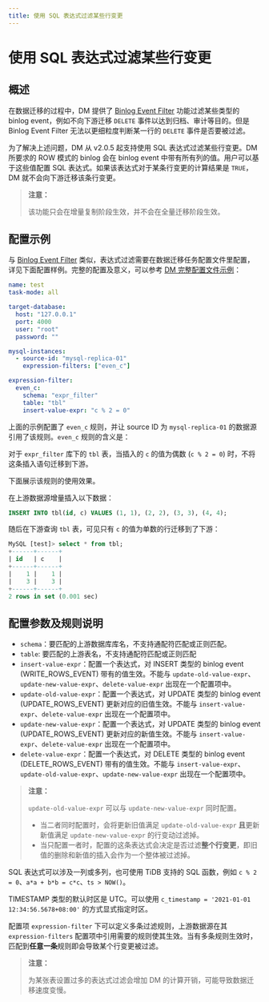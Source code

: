 ```yaml
---
title: 使用 SQL 表达式过滤某些行变更
---
```


# 使用 SQL 表达式过滤某些行变更

## 概述

在数据迁移的过程中，DM 提供了 [Binlog Event Filter](key-features.md#binlog-event-filter) 功能过滤某些类型的 binlog event，例如不向下游迁移 `DELETE` 事件以达到归档、审计等目的。但是 Binlog Event Filter 无法以更细粒度判断某一行的 `DELETE` 事件是否要被过滤。

为了解决上述问题，DM 从 v2.0.5 起支持使用 SQL 表达式过滤某些行变更。DM 所要求的 ROW 模式的 binlog 会在 binlog event 中带有所有列的值。用户可以基于这些值配置 SQL 表达式。如果该表达式对于某条行变更的计算结果是 `TRUE`，DM 就不会向下游迁移该条行变更。

> **注意：**
>
> 该功能只会在增量复制阶段生效，并不会在全量迁移阶段生效。

## 配置示例

与 [Binlog Event Filter](key-features.md#binlog-event-filter) 类似，表达式过滤需要在数据迁移任务配置文件里配置，详见下面配置样例。完整的配置及意义，可以参考 [DM 完整配置文件示例](task-configuration-file-full.md#完整配置文件示例)：

```yml
name: test
task-mode: all

target-database:
  host: "127.0.0.1"
  port: 4000
  user: "root"
  password: ""

mysql-instances:
  - source-id: "mysql-replica-01"
    expression-filters: ["even_c"]

expression-filter:
  even_c:
    schema: "expr_filter"
    table: "tbl"
    insert-value-expr: "c % 2 = 0"
```

上面的示例配置了 `even_c` 规则，并让 source ID 为 `mysql-replica-01` 的数据源引用了该规则。`even_c` 规则的含义是：

对于 `expr_filter` 库下的 `tbl` 表，当插入的 `c` 的值为偶数 (`c % 2 = 0`) 时，不将这条插入语句迁移到下游。

下面展示该规则的使用效果。

在上游数据源增量插入以下数据：

```sql
INSERT INTO tbl(id, c) VALUES (1, 1), (2, 2), (3, 3), (4, 4);
```

随后在下游查询 `tbl` 表，可见只有 `c` 的值为单数的行迁移到了下游： 

```sql
MySQL [test]> select * from tbl;
+------+------+
| id   | c    |
+------+------+
|    1 |    1 |
|    3 |    3 |
+------+------+
2 rows in set (0.001 sec)
```

## 配置参数及规则说明

- `schema`：要匹配的上游数据库库名，不支持通配符匹配或正则匹配。
- `table`: 要匹配的上游表名，不支持通配符匹配或正则匹配
- `insert-value-expr`：配置一个表达式，对 INSERT 类型的 binlog event (WRITE_ROWS_EVENT) 带有的值生效。不能与 `update-old-value-expr`、`update-new-value-expr`、`delete-value-expr` 出现在一个配置项中。
- `update-old-value-expr`：配置一个表达式，对 UPDATE 类型的 binlog event (UPDATE_ROWS_EVENT) 更新对应的旧值生效。不能与 `insert-value-expr`、`delete-value-expr` 出现在一个配置项中。
- `update-new-value-expr`：配置一个表达式，对 UPDATE 类型的 binlog event (UPDATE_ROWS_EVENT) 更新对应的新值生效。不能与 `insert-value-expr`、`delete-value-expr` 出现在一个配置项中。
- `delete-value-expr`：配置一个表达式，对 DELETE 类型的 binlog event (DELETE_ROWS_EVENT) 带有的值生效。不能与 `insert-value-expr`、`update-old-value-expr`、`update-new-value-expr` 出现在一个配置项中。

> **注意：**
>
> `update-old-value-expr` 可以与 `update-new-value-expr` 同时配置。
>
> - 当二者同时配置时，会将更新旧值满足 `update-old-value-expr` **且**更新新值满足 `update-new-value-expr` 的行变动过滤掉。
> - 当只配置一者时，配置的这条表达式会决定是否过滤**整个行变更**，即旧值的删除和新值的插入会作为一个整体被过滤掉。

SQL 表达式可以涉及一列或多列，也可使用 TiDB 支持的 SQL 函数，例如 `c % 2 = 0`、`a*a + b*b = c*c`、`ts > NOW()`。

TIMESTAMP 类型的默认时区是 UTC。可以使用 `c_timestamp = '2021-01-01 12:34:56.5678+08:00'` 的方式显式指定时区。

配置项 `expression-filter` 下可以定义多条过滤规则，上游数据源在其 `expression-filters` 配置项中引用需要的规则使其生效。当有多条规则生效时，匹配到**任意一条**规则即会导致某个行变更被过滤。

> **注意：**
>
> 为某张表设置过多的表达式过滤会增加 DM 的计算开销，可能导致数据迁移速度变慢。
